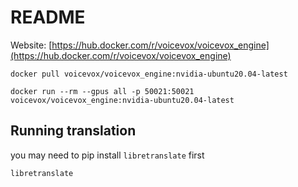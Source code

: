 # README

Website: [https://hub.docker.com/r/voicevox/voicevox_engine](https://hub.docker.com/r/voicevox/voicevox_engine)

```
docker pull voicevox/voicevox_engine:nvidia-ubuntu20.04-latest
```

```
docker run --rm --gpus all -p 50021:50021 voicevox/voicevox_engine:nvidia-ubuntu20.04-latest
```

## Running translation

you may need to pip install `libretranslate` first

```
libretranslate
```